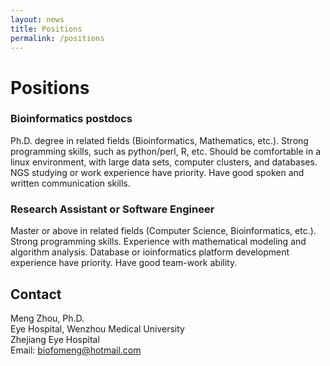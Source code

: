 ```yaml
---
layout: news
title: Positions
permalink: /positions
---
```


# Positions

### Bioinformatics postdocs
Ph.D. degree in related fields (Bioinformatics, Mathematics, etc.). Strong programming skills, such as python/perl, R, etc. Should be comfortable in a linux environment, with large data sets, computer clusters, and databases. NGS studying or work experience have priority. Have good spoken and written communication skills.   

### Research Assistant or Software Engineer
Master or above in related fields (Computer Science, Bioinformatics, etc.). Strong programming skills. Experience with mathematical modeling and algorithm analysis. Database or ioinformatics platform development experience have priority. Have good team-work ability.

## Contact
Meng Zhou, Ph.D.<br/>
Eye Hospital, Wenzhou Medical University<br/>
Zhejiang Eye Hospital<br/>
Email: biofomeng@hotmail.com

